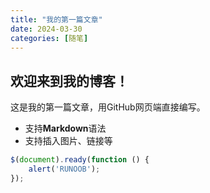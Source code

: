 ```yaml
---
title: "我的第一篇文章"
date: 2024-03-30
categories: [随笔]
---
```


## 欢迎来到我的博客！

这是我的第一篇文章，用GitHub网页端直接编写。
- 支持**Markdown**语法
- 支持插入图片、链接等


```javascript
$(document).ready(function () {
    alert('RUNOOB');
});
```
